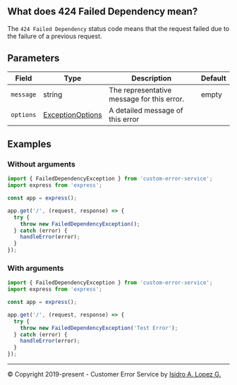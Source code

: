 ## What does 424 Failed Dependency mean?

The `424 Failed Dependency` status code means that the request failed due to the failure of a previous request.

## Parameters

| Field     | Type                                                             | Description                                | Default |
|-----------|------------------------------------------------------------------|--------------------------------------------|---------|
| `message` | string                                                           | The representative message for this error. | empty   |
| `options` | [ExceptionOptions](../interfaces/exception-options.interface.md) | A detailed message of this error           |         |

## Examples

### Without arguments

```typescript
import { FailedDependencyException } from 'custom-error-service';
import express from 'express';

const app = express();

app.get('/', (request, response) => {
  try {
    throw new FailedDependencyException();
  } catch (error) {
    handleError(error);
  }
});
```

### With arguments

```typescript
import { FailedDependencyException } from 'custom-error-service';
import express from 'express';

const app = express();

app.get('/', (request, response) => {
  try {
    throw new FailedDependencyException('Test Error');
  } catch (error) {
    handleError(error);
  }
});
```

---

&copy; Copyright 2019-present - Customer Error Service by [Isidro A. Lopez G.](https://ialopezg.com/)
